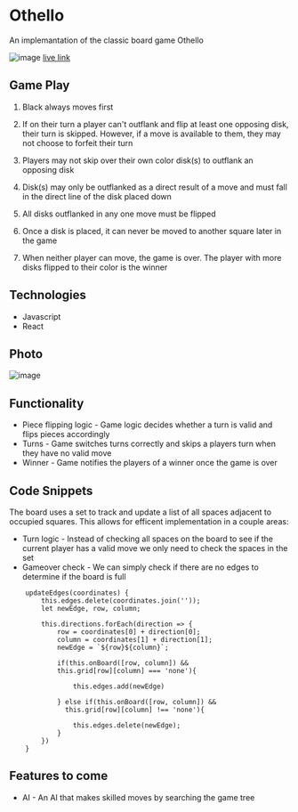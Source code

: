 # Othello

An implemantation of the classic board game Othello

![image](https://user-images.githubusercontent.com/59425912/153607497-302444e8-af8f-4d8e-8db1-a78bd98ca90d.png)
[live link](https://ypeikes18.github.io/othello/)

## Game Play

1. Black always moves first

2. If on their turn a player can't outflank and flip at least one opposing disk, their turn is skipped. However, if a move is available to them, they may not choose to forfeit their turn

3. Players may not skip over their own color disk(s) to outflank an opposing disk

4. Disk(s) may only be outflanked as a direct result of a move and must fall in the direct line of the disk placed down

5. All disks outflanked in any one move must be flipped 

6. Once a disk is placed, it can never be moved to another square later in the game

7. When neither player can move, the game is over. The player with more disks flipped to their color is the winner

## Technologies
- Javascript
- React 

## Photo
![image](https://user-images.githubusercontent.com/59425912/153607920-62a24089-9621-4e83-9355-81e28897c9c0.png)

## Functionality 
 
- Piece flipping logic - Game logic decides whether a turn is valid and flips pieces accordingly 
- Turns - Game switches turns correctly and skips a players turn when they have no valid move 
- Winner - Game notifies the players of a winner once the game is over

## Code Snippets 

The board uses a set to track and update a list of all spaces adjacent to occupied squares. This allows for efficent implementation in a couple areas:
- Turn logic - Instead of checking all spaces on the board to see if the current player has a valid move we only need to check the spaces in the set
- Gameover check - We can simply check if there are no edges to determine if the board is full

```
    updateEdges(coordinates) {
        this.edges.delete(coordinates.join(''));
        let newEdge, row, column;
        
        this.directions.forEach(direction => {
            row = coordinates[0] + direction[0]; 
            column = coordinates[1] + direction[1]; 
            newEdge = `${row}${column}`;

            if(this.onBoard([row, column]) && 
            this.grid[row][column] === 'none'){

                this.edges.add(newEdge)
                
            } else if(this.onBoard([row, column]) && 
              this.grid[row][column] !== 'none'){
                
                this.edges.delete(newEdge);
            }
        })
    }
```

## Features to come
- AI - An AI that makes skilled moves by searching the game tree
